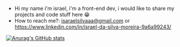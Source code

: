 - Hi my name i'm israel, i'm a front-end dev, i would like to share my projects and code stuff here 😁
- How to reach me?: isaraelsilvaaa@gmail.com or https://www.linkedin.com/in/israel-da-silva-moreira-9a6a99243/

[![Anurag's GitHub stats](https://github-readme-stats.vercel.app/api?username=anuraghazra)](https://github.com/anuraghazra/github-readme-stats)
